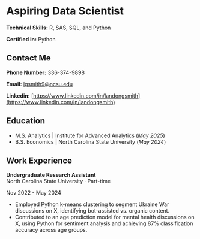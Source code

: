 # Aspiring Data Scientist

**Technical Skills:** R, SAS, SQL, and Python

**Certified in:** Python

## Contact Me
**Phone Number:** 336-374-9898

**Email:** lgsmith9@ncsu.edu

**Linkedin:** [https://www.linkedin.com/in/landongsmith](https://www.linkedin.com/in/landongsmith)

## Education
- M.S. Analytics | Institute for Advanced Analytics (_May 2025_)
- B.S. Economics | North Carolina State University (_May 2024_)

## Work Experience

**Undergraduate Research Assistant**  
North Carolina State University · Part-time  

Nov 2022 - May 2024


- Employed Python k-means clustering to segment Ukraine War discussions on X, identifying bot-assisted vs. organic content.
- Contributed to an age prediction model for mental health discussions on X, using Python for sentiment analysis and achieving 87% classification accuracy across age groups.

